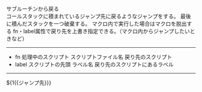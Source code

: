 サブルーチンから戻る  
コールスタックに積まれているジャンプ先に戻るようなジャンプをする。
最後に積んだスタックを一つ破棄する。
マクロ内で実行した場合はマクロを脱出する
fn・label属性で戻り先を上書き指定できる。（マクロ内からジャンプしたいときなど）

***
- fn		処理中のスクリプト	スクリプトファイル名	戻り先のスクリプト
- label		スクリプトの先頭	ラベル名	戻り先のスクリプトにあるラベル

***
${1{{ジャンプ先}}}
